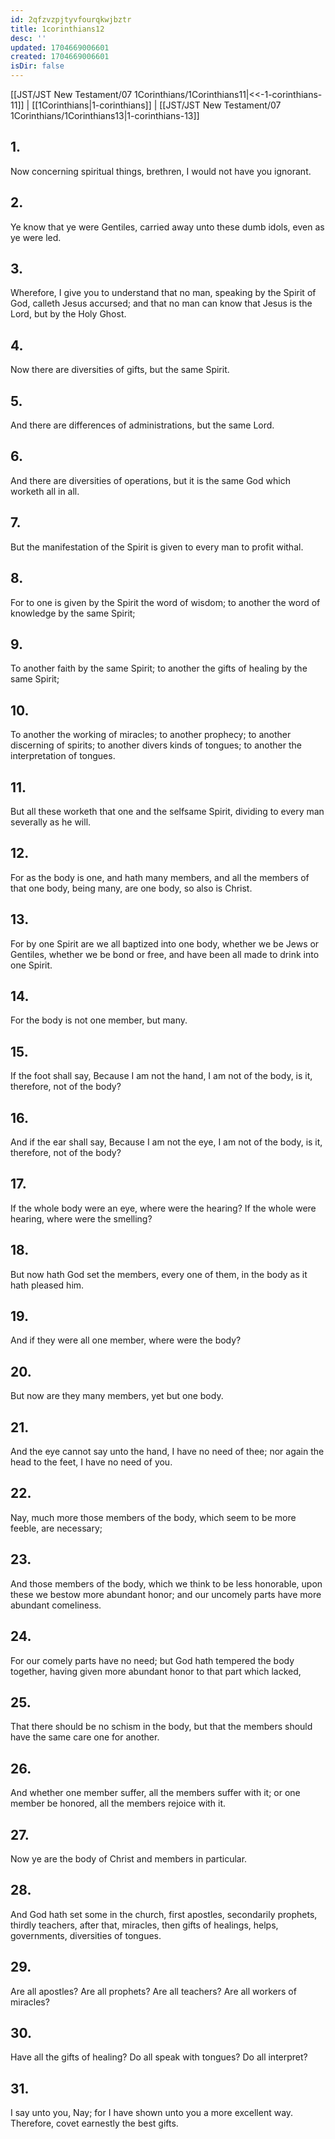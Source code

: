 ```yaml
---
id: 2qfzvzpjtyvfourqkwjbztr
title: 1corinthians12
desc: ''
updated: 1704669006601
created: 1704669006601
isDir: false
---
```

[[JST/JST New Testament/07 1Corinthians/1Corinthians11|<<-1-corinthians-11]] | [[1Corinthians|1-corinthians]] | [[JST/JST New Testament/07 1Corinthians/1Corinthians13|1-corinthians-13]]
## 1.
Now concerning spiritual things, brethren, I would not have you ignorant.
## 2.
Ye know that ye were Gentiles, carried away unto these dumb idols, even as ye were led.
## 3.
Wherefore, I give you to understand that no man, speaking by the Spirit of God, calleth Jesus accursed; and that no man can know that Jesus is the Lord, but by the Holy Ghost.
## 4.
Now there are diversities of gifts, but the same Spirit.
## 5.
And there are differences of administrations, but the same Lord.
## 6.
And there are diversities of operations, but it is the same God which worketh all in all.
## 7.
But the manifestation of the Spirit is given to every man to profit withal.
## 8.
For to one is given by the Spirit the word of wisdom; to another the word of knowledge by the same Spirit;
## 9.
To another faith by the same Spirit; to another the gifts of healing by the same Spirit;
## 10.
To another the working of miracles; to another prophecy; to another discerning of spirits; to another divers kinds of tongues; to another the interpretation of tongues.
## 11.
But all these worketh that one and the selfsame Spirit, dividing to every man severally as he will.
## 12.
For as the body is one, and hath many members, and all the members of that one body, being many, are one body, so also is Christ.
## 13.
For by one Spirit are we all baptized into one body, whether we be Jews or Gentiles, whether we be bond or free, and have been all made to drink into one Spirit.
## 14.
For the body is not one member, but many.
## 15.
If the foot shall say, Because I am not the hand, I am not of the body, is it, therefore, not of the body?
## 16.
And if the ear shall say, Because I am not the eye, I am not of the body, is it, therefore, not of the body?
## 17.
If the whole body were an eye, where were the hearing? If the whole were hearing, where were the smelling?
## 18.
But now hath God set the members, every one of them, in the body as it hath pleased him.
## 19.
And if they were all one member, where were the body?
## 20.
But now are they many members, yet but one body.
## 21.
And the eye cannot say unto the hand, I have no need of thee; nor again the head to the feet, I have no need of you.
## 22.
Nay, much more those members of the body, which seem to be more feeble, are necessary;
## 23.
And those members of the body, which we think to be less honorable, upon these we bestow more abundant honor; and our uncomely parts have more abundant comeliness.
## 24.
For our comely parts have no need; but God hath tempered the body together, having given more abundant honor to that part which lacked,
## 25.
That there should be no schism in the body, but that the members should have the same care one for another.
## 26.
And whether one member suffer, all the members suffer with it; or one member be honored, all the members rejoice with it.
## 27.
Now ye are the body of Christ and members in particular.
## 28.
And God hath set some in the church, first apostles, secondarily prophets, thirdly teachers, after that, miracles, then gifts of healings, helps, governments, diversities of tongues.
## 29.
Are all apostles? Are all prophets? Are all teachers? Are all workers of miracles?
## 30.
Have all the gifts of healing? Do all speak with tongues? Do all interpret?
## 31.
I say unto you, Nay; for I have shown unto you a more excellent way. Therefore, covet earnestly the best gifts.

